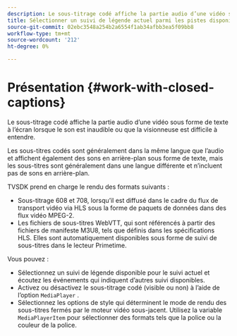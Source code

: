 ```yaml
---
description: Le sous-titrage codé affiche la partie audio d’une vidéo sous forme de texte à l’écran lorsque le son est inaudible ou que la visionneuse est difficile à entendre.
title: Sélectionner un suivi de légende actuel parmi les pistes disponibles
source-git-commit: 02ebc3548a254b2a6554f1ab34afbb3ea5f09bb8
workflow-type: tm+mt
source-wordcount: '212'
ht-degree: 0%

---
```


# Présentation {#work-with-closed-captions}

Le sous-titrage codé affiche la partie audio d’une vidéo sous forme de texte à l’écran lorsque le son est inaudible ou que la visionneuse est difficile à entendre.

Les sous-titres codés sont généralement dans la même langue que l’audio et affichent également des sons en arrière-plan sous forme de texte, mais les sous-titres sont généralement dans une langue différente et n’incluent pas de sons en arrière-plan.

TVSDK prend en charge le rendu des formats suivants :

* Sous-titrage 608 et 708, lorsqu’il est diffusé dans le cadre du flux de transport vidéo via HLS sous la forme de paquets de données dans des flux vidéo MPEG-2.
* Les fichiers de sous-titres WebVTT, qui sont référencés à partir des fichiers de manifeste M3U8, tels que définis dans les spécifications HLS. Elles sont automatiquement disponibles sous forme de suivi de sous-titres dans le lecteur Primetime.

Vous pouvez :

* Sélectionnez un suivi de légende disponible pour le suivi actuel et écoutez les événements qui indiquent d’autres suivi disponibles.
* Activez ou désactivez le sous-titrage codé (visible ou non) à l’aide de l’option `MediaPlayer` .
* Sélectionnez les options de style qui déterminent le mode de rendu des sous-titres fermés par le moteur vidéo sous-jacent. Utilisez la variable `MediaPlayerItem` pour sélectionner des formats tels que la police ou la couleur de la police.
